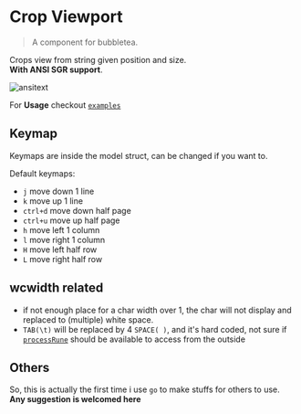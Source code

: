 # Crop Viewport

> A component for bubbletea.

Crops view from string given position and size.  
**With ANSI SGR support**.

![ansitext](https://github.com/ogios/clipviewport/assets/96933655/c95e3338-b297-45f2-9da4-00be3ed5e3ff)

For **Usage** checkout [`examples`](https://github.com/ogios/clipviewport/tree/master/examples)

## Keymap

Keymaps are inside the model struct, can be changed if you want to.

Default keymaps:

- `j` move down 1 line
- `k` move up 1 line
- `ctrl+d` move down half page
- `ctrl+u` move up half page
- `h` move left 1 column
- `l` move right 1 column
- `H` move left half row
- `L` move right half row

## wcwidth related

- if not enough place for a char width over 1, the char will not display and replaced to (multiple) white space.
- `TAB(\t)` will be replaced by 4 `SPACE( )`, and it's hard coded, not sure if [`processRune`](https://github.com/ogios/clipviewport/blob/master/process/process.go#L42) should be available to access from the outside

## Others

So, this is actually the first time i use `go` to make stuffs for others to use.  
**Any suggestion is welcomed here**
